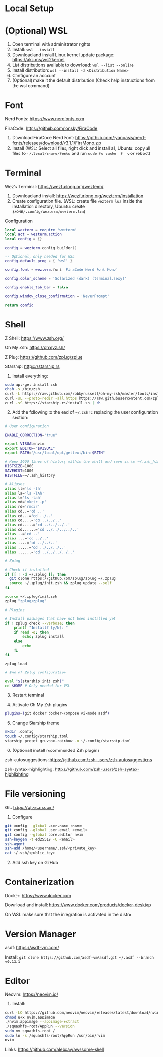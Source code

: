 # Local Setup

# (Optional) WSL

1. Open terminal with administrator rights
2. Install: `wsl --install`
3. Download and install Linux kernel update package: <https://aka.ms/wsl2kernel>
4. List distributions available to download: `wsl --list --online`
5. Install distribution: `wsl --install -d <Distribution Name>`
6. Configure an account
7. (Optional) make it the default distribution (Check help instructions from the wsl command)

# Font

Nerd Fonts: <https://www.nerdfonts.com>

FiraCode: <https://github.com/tonsky/FiraCode>

1. Download FiraCode Nerd Font: <https://github.com/ryanoasis/nerd-fonts/releases/download/v3.1.1/FiraMono.zip>
2. Install (WSL: Select all files, right click and install all, Ubuntu: copy all files to `~/.local/share/fonts` and run `sudo fc-cache -f -v` or reboot)

# Terminal

Wez's Terminal: <https://wezfurlong.org/wezterm/>

1. Download and install: <https://wezfurlong.org/wezterm/installation>
2. Create configuration file. (WSL: create file `wezterm.lua` inside the installation directory, Ubuntu: create `$HOME/.config/wezterm/wezterm.lua`)

Configuration
```lua
local wezterm = require 'wezterm'
local act = wezterm.action
local config = {}

config = wezterm.config_builder()

-- Optional, only needed for WSL
config.default_prog = { 'wsl' }

config.font = wezterm.font 'FiraCode Nerd Font Mono'

config.color_scheme = 'Solarized (dark) (terminal.sexy)'

config.enable_tab_bar = false

config.window_close_confirmation = 'NeverPrompt'

return config
```

# Shell

Z Shell: <https://www.zsh.org/>

Oh My Zsh: <https://ohmyz.sh/>

Z Plug: <https://github.com/zplug/zplug>

Starship: <https://starship.rs>

1. Install everything:
```bash
sudo apt-get install zsh
chsh -s /bin/zsh
curl -L https://raw.github.com/robbyrussell/oh-my-zsh/master/tools/install.sh | sh
curl -sL --proto-redir -all,https https://raw.githubusercontent.com/zplug/installer/master/installer.zsh | zsh
curl -sS https://starship.rs/install.sh | sh
```

2. Add the following to the end of `~/.zshrc` replacing the user configuration section:
```bash
# User configuration

ENABLE_CORRECTION="true"

export VISUAL=nvim
export EDITOR="$VISUAL"
export PATH="/usr/local/opt/gettext/bin:$PATH"

# Keep 1000 lines of history within the shell and save it to ~/.zsh_history:
HISTSIZE=1000
SAVEHIST=1000
HISTFILE=~/.zsh_history

# Aliases
alias ll='ls -lh'
alias la='ls -lAh'
alias l='ls -lah'
alias md='mkdir -p'
alias rd='rmdir'
alias cd..='cd ..'
alias cd...='cd ../..'
alias cd....='cd ../../..'
alias cd.....='cd ../../../..'
alias cd......='cd ../../../../..'
alias ..='cd ..'
alias ...='cd ../..'
alias ....='cd ../../..'
alias .....='cd ../../../..'
alias ......='cd ../../../../..'

# Zplug

# Check if installed
if [[ ! -d ~/.zplug ]]; then
  git clone https://github.com/zplug/zplug ~/.zplug
  source ~/.zplug/init.zsh && zplug update --self
fi

source ~/.zplug/init.zsh
zplug "zplug/zplug"

# Plugins

# Install packages that have not been installed yet
if ! zplug check --verbose; then
    printf "Install? [y/N]: "
    if read -q; then
        echo; zplug install
    else
        echo
    fi
fi

zplug load

# End of Zplug configuration

eval "$(starship init zsh)"
cd $HOME # Only needed for WSL
```
3. Restart terminal

4. Activate Oh My Zsh plugins
```bash
plugins=(git docker docker-compose vi-mode asdf)
```

5. Change Starship theme
```bash
mkdir .config
touch ~/.config/starship.toml
starship preset gruvbox-rainbow -o ~/.config/starship.toml
```

6. (Optional) install recommended Zsh plugins

zsh-autosuggestions: <https://github.com/zsh-users/zsh-autosuggestions>

zsh-syntax-highlighting: <https://github.com/zsh-users/zsh-syntax-highlighting>

# File versioning

Git: <https://git-scm.com/>

1. Configure
```bash
git config --global user.name <name>
git config --global user.email <email>
git config --global core.editor nvim
ssh-keygen -t ed25519 -C <email>
ssh-agent
ssh-add /home/<username/.ssh/<private_key>
cat ~/.ssh/<public_key>
```

2. Add ssh key on GitHub

# Containerization

Docker: <https://www.docker.com>

Download and install: <https://www.docker.com/products/docker-desktop>

On WSL make sure that the integration is activated in the distro

# Version Manager

asdf: <https://asdf-vm.com/>

Install: `git clone https://github.com/asdf-vm/asdf.git ~/.asdf --branch v0.13.1`

# Editor

Neovim: <https://neovim.io/>

1. Install:
```bash
curl -LO https://github.com/neovim/neovim/releases/latest/download/nvim.appimage
chmod u+x nvim.appimage
./nvim.appimage --appimage-extract
./squashfs-root/AppRun --version
sudo mv squashfs-root /
sudo ln -s /squashfs-root/AppRun /usr/bin/nvim
nvim
```

Links:
<https://github.com/alebcay/awesome-shell>
